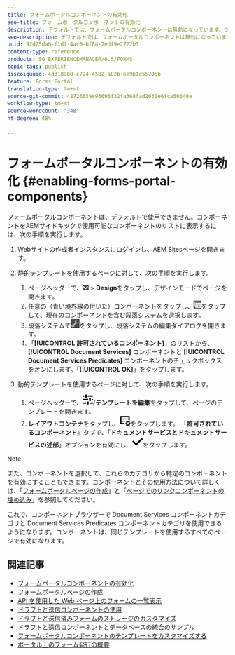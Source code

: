 ```yaml
---
title: フォームポータルコンポーネントの有効化
seo-title: フォームポータルコンポーネントの有効化
description: デフォルトでは、フォームポータルコンポーネントは無効になっています。フォームポータルコンポーネントを有効にするには、Document Services と Document Services Predicates グループを有効にします。
seo-description: デフォルトでは、フォームポータルコンポーネントは無効になっています。フォームポータルコンポーネントを有効にするには、Document Services と Document Services Predicates グループを有効にします。
uuid: 92d25da6-f1df-4ac0-bf84-2edf9e2722b3
content-type: reference
products: SG_EXPERIENCEMANAGER/6.5/FORMS
topic-tags: publish
discoiquuid: 4d318908-c724-4582-a82b-6e9b1c55705b
feature: Forms Portal
translation-type: tm+mt
source-git-commit: 48726639e93696f32fa368fad2630e6fca50640e
workflow-type: tm+mt
source-wordcount: '348'
ht-degree: 48%

---
```



# フォームポータルコンポーネントの有効化 {#enabling-forms-portal-components}

フォームポータルコンポーネントは、デフォルトで使用できません。コンポーネントをAEMサイドキックで使用可能なコンポーネントのリストに表示するには、次の手順を実行します。

1. Webサイトの作成者インスタンスにログインし、AEM Sitesページを開きます。

1. 静的テンプレートを使用するページに対して、次の手順を実行します。

   1. ページヘッダーで、![canvas-drop-down](assets/canvas-drop-down.png) > **Design**&#x200B;をタップし、デザインモードでページを開きます。
   1. 任意の（青い境界線の付いた）コンポーネントをタップし、![field-level](assets/field-level.png)をタップして、現在のコンポーネントを含む段落システムを選択します。
   1. 段落システムで![settings_icon](assets/settings_icon.png)をタップし、段落システムの編集ダイアログを開きます。
   1. 「**[!UICONTROL 許可されているコンポーネント]**」のリストから、**[!UICONTROL Document Services]** コンポーネントと **[!UICONTROL Document Services Predicates]** コンポーネントのチェックボックスをオンにします。「**[!UICONTROL OK]**」をタップします。

1. 動的テンプレートを使用するページに対して、次の手順を実行します。

   1. ページヘッダーで、![プロパティ](assets/properties.png)/**テンプレートを編集**&#x200B;をタップして、ページのテンプレートを開きます。
   1. **レイアウトコンテナ**&#x200B;をタップし、![FeedManagement](/help/forms/using/assets/feedmanagement.png)をタップします。 「**許可されているコンポーネント**」タブで、「**ドキュメントサービスとドキュメントサービスの述部**」オプションを有効にし、![aem_6_3_forms_save](assets/aem_6_3_forms_save.png)をタップします。

>[!NOTE]
>
>また、コンポーネントを選択して、これらのカテゴリから特定のコンポーネントを有効にすることもできます。コンポーネントとその使用方法について詳しくは、「[フォームポータルページの作成](/help/forms/using/creating-form-portal-page.md)」と「[ページでのリンクコンポーネントの埋め込み](/help/forms/using/embedding-link-component-page.md)」を参照してください。

これで、コンポーネントブラウザーで Document Services コンポーネントカテゴリと Document Services Predicates コンポーネントカテゴリを使用できるようになります。コンポーネントは、同じテンプレートを使用するすべてのページで有効になります。

## 関連記事

* [フォームポータルコンポーネントの有効化](/help/forms/using/enabling-forms-portal-components.md)
* [フォームポータルページの作成](/help/forms/using/creating-form-portal-page.md)
* [API を使用した Web ページ上のフォームの一覧表示](/help/forms/using/listing-forms-webpage-using-apis.md)
* [ドラフトと送信コンポーネントの使用](/help/forms/using/draft-submission-component.md)
* [ドラフトと送信済みフォームのストレージのカスタマイズ](/help/forms/using/draft-submission-component.md)
* [ドラフトと送信コンポーネントとデータベースの統合のサンプル](/help/forms/using/integrate-draft-submission-database.md)
* [フォームポータルコンポーネントのテンプレートをカスタマイズする](/help/forms/using/customizing-templates-forms-portal-components.md)
* [ポータル上のフォーム発行の概要](/help/forms/using/introduction-publishing-forms.md)
